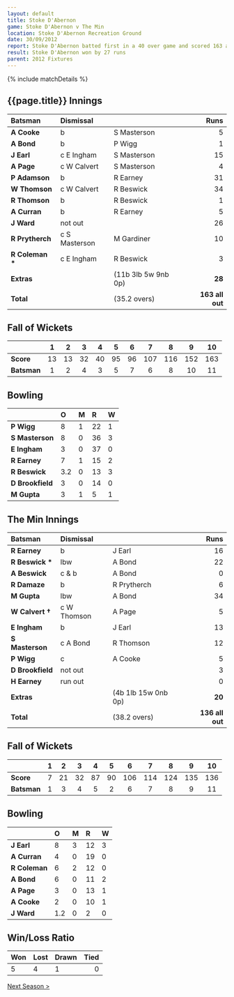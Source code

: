 ```yaml
---
layout: default
title: Stoke D'Abernon
game: Stoke D'Abernon v The Min
location: Stoke D'Abernon Recreation Ground
date: 30/09/2012
report: Stoke D'Abernon batted first in a 40 over game and scored 163 all out in 35.2 overs. The Min batted for 39.2 overs and made 136 all out
result: Stoke D'Abernon won by 27 runs 
parent: 2012 Fixtures
---
```


{% include matchDetails %}

## {{page.title}} Innings

| Batsman | Dismissal |  | Runs |
|:---|:---|---|---:|
| **A Cooke** | b | S Masterson  | 5 |
| **A Bond** | b | P Wigg | 1 |
| **J Earl** | c E Ingham | S Masterson | 15 |
| **A Page** | c W Calvert | S Masterson | 4 |
| **P Adamson** | b | R Earney | 31 |
| **W Thomson** | c W Calvert | R Beswick | 34 |
| **R Thomson** | b | R Beswick | 1 |
| **A Curran** | b | R Earney | 5 |
| **J Ward** | not out |  | 26 |
| **R Prytherch** | c S Masterson | M Gardiner | 10 |
| **R Coleman &#42;** | c E Ingham | R Beswick | 3 |
| **Extras** | | (11b 3lb 5w 9nb 0p) | **28** |
| **Total** | | (35.2 overs) | **163 all out** |

## Fall of Wickets

| | 1 | 2 | 3 | 4 | 5 | 6 | 7 | 8 | 9 | 10 |
|---|:---:|:---:|:---:|:---:|:---:|:---:|:---:|:---:|:---:|:---:|
| **Score** | 13 | 13 | 32 | 40 | 95 | 96 | 107 | 116 | 152 | 163 |
| **Batsman** | 1 | 2 | 4 | 3 | 5 | 7 | 6 | 8 | 10 | 11 |

## Bowling

| | O | M | R | W |
|---|:---|:---|:---|:---|
| **P Wigg** | 8 | 1 | 22 | 1 |
| **S Masterson** | 8 | 0 | 36 | 3 |
| **E Ingham** | 3 | 0 | 37 | 0 |
| **R Earney** | 7 | 1 | 15 | 2 |
| **R Beswick** | 3.2 | 0 | 13 | 3 |
| **D Brookfield** | 3 | 0 | 14 | 0 |
| **M Gupta** | 3 | 1 | 5 | 1 |

## The Min Innings

| Batsman | Dismissal |  | Runs |
|:---|:---|---|---:|
| **R Earney** | b | J Earl | 16 |
| **R Beswick &#42;** | lbw | A Bond | 22 |
| **A Beswick** | c & b | A Bond | 0 |
| **R Damaze** | b | R Prytherch | 6 |
| **M Gupta** | lbw | A Bond | 34 |
| **W Calvert &#8224;** | c W Thomson | A Page | 5 |
| **E Ingham** | b | J Earl | 13 |
| **S Masterson** | c A Bond | R Thomson | 12 |
| **P Wigg** | c | A Cooke | 5 |
| **D Brookfield** | not out |  | 3 |
| **H Earney** | run out |  | 0 |
| **Extras** | | (4b 1lb 15w 0nb 0p) | **20** |
| **Total** | | (38.2 overs) | **136 all out** |

## Fall of Wickets

| | 1 | 2 | 3 | 4 | 5 | 6 | 7 | 8 | 9 | 10 |
|---|:---:|:---:|:---:|:---:|:---:|:---:|:---:|:---:|:---:|:---:|
| **Score** | 7 | 21 | 32 | 87 | 90 | 106 | 114 | 124 | 135 | 136 |
| **Batsman** | 1 | 3 | 4 | 5 | 2 | 6 | 7 | 8 | 9 | 11 |

## Bowling

| | O | M | R | W |
|---|:---|:---|:---|:---|
| **J Earl** | 8 | 3 | 12 | 3 |
| **A Curran** | 4 | 0 | 19 | 0 |
| **R Coleman** | 6 | 2 | 12 | 0 |
| **A Bond** | 6 | 0 | 11 | 2 |
| **A Page** | 3 | 0 | 13 | 1 |
| **A Cooke** | 2 | 0 | 10 | 1 |
| **J Ward** | 1.2 | 0 | 2 | 0 |

## Win/Loss Ratio

| Won | Lost | Drawn | Tied |
|:---|:---|:---|---:|
| 5 | 4 | 1 | 0 |

[Next Season >](../2013)